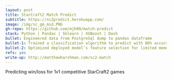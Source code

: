 ```yaml
---
layout: post
title: StarCraft2 Match Predict
subtitle: https://sc2predict.herokuapp.com/
image: /img/sc_gm_mid.PNG
gh-repo: https://github.com/mjh09/match-predict
stack: Python | Pandas | Sklearn | XGBoost | Dash
bullet: Engineered data from PostgreSql dump to pandas dataframe
bullet-1: Trained a classification algorithm to predict with 80% accuracy on test data; up 20% from naive baseline
bullet-2: Optimized deployed model’s feature selection for limited memory and performance
refs: yes
write-up: http://matthewharshman.com/sc2-match
---
```

Predicting win/loss for 1v1 competitive StarCraft2 games
